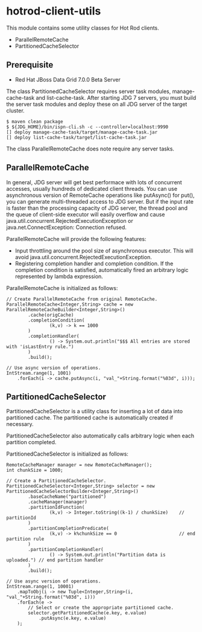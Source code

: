 # hotrod-client-utils

This module contains some utility classes for Hot Rod clients.

* ParallelRemoteCache
* PartitionedCacheSelector

## Prerequisite

* Red Hat JBoss Data Grid 7.0.0 Beta Server

The class PartitionedCacheSelector requires server task modules, manage-cache-task and list-cache-task.
After starting JDG 7 servers, you must build the server task modules and deploy these on all JDG server of the target cluster.

~~~
$ maven clean package
$ ${JDG_HOME}/bin/ispn-cli.sh -c --controller=localhost:9990
[] deploy manage-cache-task/target/manage-cache-task.jar
[] deploy list-cache-task/target/list-cache-task.jar
~~~

The class ParallelRemoteCache does note require any server tasks.

## ParallelRemoteCache

In general, JDG server will get best performace with lots of concurrent accesses, usually hundreds of dedicated client threads. You can use asynchronous version of RemoteCache operations like putAsync() for put(), you can generate multi-threaded access to JDG server. But if the input rate is faster than the processing capacity of JDG server, the thread pool and the queue of client-side executor will easily overflow and cause java.util.concurrent.RejectedExecutionException or java.net.ConnectException: Connection refused.

ParallelRemoteCache will provide the following features:

* Input throttling around the pool size of asynchronous executor. This will avoid java.util.concurrent.RejectedExecutionException.
* Registering completion handler and completion condition. If the completion condition is satisfied, automatically fired an arbitrary logic represented by lambda expression.

ParallelRemoteCache is initialized as follows:

~~~
// Create ParallelRemoteCache from original RemoteCache.
ParallelRemoteCache<Integer,String> cache = new ParallelRemoteCacheBuilder<Integer,String>()
		.cache(origCache)
		.completionCondition(
				(k,v) -> k == 1000
		)
		.completionHandler(
				() -> System.out.println("$$$ All entries are stored with 'isLastEntry rule.")
		)
		.build();

// Use async version of operations.	
IntStream.range(1, 1001)
	.forEach(i -> cache.putAsync(i, "val_"+String.format("%03d", i)));
~~~

## PartitionedCacheSelector

PartitionedCacheSelector is a utility class for inserting a lot of data into partitioned cache. The partitioned cache is automatically created if necessary.

PartitionedCacheSelector also automatically calls arbitrary logic when each partition completed.

PartitionedCacheSelector is initialized as follows:

~~~
RemoteCacheManager manager = new RemoteCacheManager();
int chunkSize = 1000;

// Create a PartitionedCacheSelector.
PartitionedCacheSelector<Integer,String> selector = new PartitionedCacheSelectorBuilder<Integer,String>()
		.baseCacheName("partitioned")
		.cacheManager(manager)
		.partitionIdFunction(
				(k,v) -> Integer.toString((k-1) / chunkSize)	// partitionId
		)
		.partitionCompletionPredicate(
				(k,v) -> k%chunkSize == 0						// end partition rule
		)
		.partitionCompletionHandler(
				() -> System.out.println("Partition data is uploaded.")	// end partition handler
		)
		.build();

// Use async version of operations.	
IntStream.range(1, 10001)
	.mapToObj(i -> new Tuple<Integer,String>(i, "val_"+String.format("%03d", i)))
	.forEach(e -> 
		// Select or create the appropriate partitioned cache.
		selector.getPartitionedCache(e.key, e.value)
			.putAsync(e.key, e.value)
	);
~~~